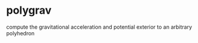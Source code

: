 # polygrav
compute the gravitational acceleration and potential exterior to an arbitrary polyhedron
